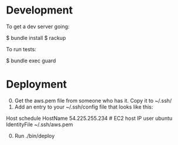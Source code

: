 # Development 

To get a dev server going:

$ bundle install
$ rackup

To run tests:

$ bundle exec guard

# Deployment

  0. Get the aws.pem file from someone who has it. Copy it to ~/.ssh/
  0. Add an entry to your ~/.ssh/config file that looks like this:

  Host schedule
    HostName 54.225.255.234 # EC2 host IP
    user ubuntu
    IdentityFile ~/.ssh/aws.pem

  0. Run ./bin/deploy 
